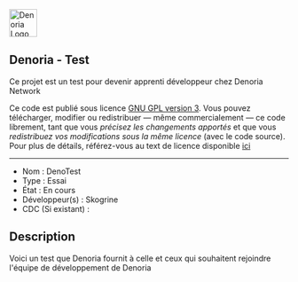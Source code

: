 <img src="https://i.imgur.com/O3ElN9Y.png" alt="Denoria Logo" width="50"/>

## Denoria - Test

Ce projet est un test pour devenir apprenti développeur chez Denoria Network

Ce code est publié sous licence [GNU GPL version 3](https://www.gnu.org/licenses/quick-guide-gplv3.fr.html). Vous pouvez télécharger, modifier ou redistribuer — même commercialement — ce code librement, tant que vous *précisez les changements apportés* et que vous *redistribuez vos modifications sous la même licence* (avec le code source).
Pour plus de détails, référez-vous au text de licence disponible [ici](LICENSE)

------------------------------------

- Nom : DenoTest
- Type : Essai
- État : En cours
- Développeur(s) : Skogrine
- CDC (Si existant) :

## Description
Voici un test que Denoria fournit à celle et ceux qui souhaitent rejoindre l'équipe de développement de Denoria